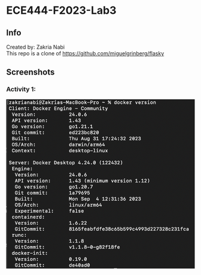 # ECE444-F2023-Lab3
## Info
Created by: Zakria Nabi  
This repo is a clone of <https://github.com/miguelgrinberg/flasky>

## Screenshots
### Activity 1: 
![Alt text](screenshots/lab3-activity1.png)